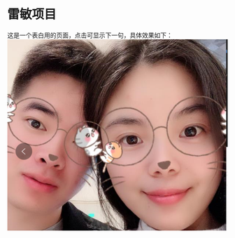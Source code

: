 # 雷敏项目

这是一个表白用的页面，点击可显示下一句，具体效果如下：
![](https://github.com/veneno94/leimin/blob/master/app/images/min7.png)
